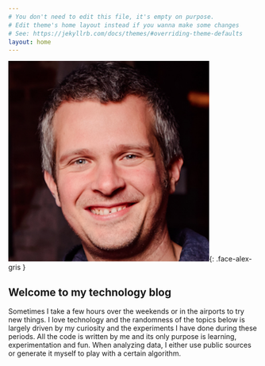 ```yaml
---
# You don't need to edit this file, it's empty on purpose.
# Edit theme's home layout instead if you wanna make some changes
# See: https://jekyllrb.com/docs/themes/#overriding-theme-defaults
layout: home
---
```


![This is me](assets/alexandrugris.png){: .face-alex-gris }

## Welcome to my technology blog 

Sometimes I take a few hours over the weekends or in the airports to try new things. I love technology and the randomness of the topics below is largely driven by my curiosity and the experiments I have done during these periods. All the code is written by me and its only purpose is learning, experimentation and fun. When analyzing data, I either use public sources or generate it myself to play with a certain algorithm. 